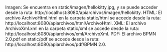Imagen: Se encuentra en static/imagen/hellokitty.jpg, y se puede acceder desde la ruta: http://localhost:8080/apiarchivos/imagen/hellokitty.
HTML: El archivo ArchivoHtml.html en la carpeta static/html se accede desde la ruta: http://localhost:8080/apiarchivos/html/ArchivoHtml.
XML: El archivo ArchivoXml.xml en la carpeta static/xml se accede desde la ruta: http://localhost:8080/apiarchivos/xml/ArchivoXml.
PDF: El archivo BPMN 2.0.pdf en static/pdf se accede desde la ruta: http://localhost:8080/apiarchivos/pdf/BPMN 2.0.